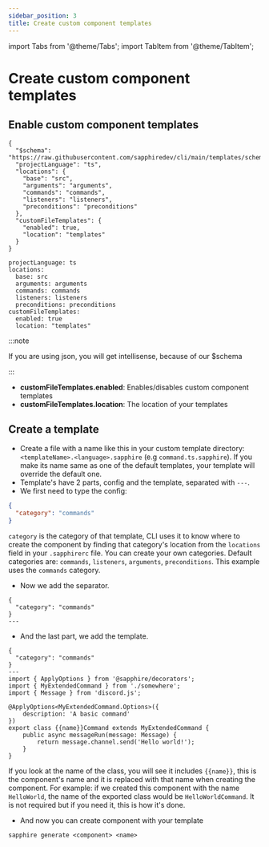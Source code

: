 ```yaml
---
sidebar_position: 3
title: Create custom component templates
---
```


import Tabs from '@theme/Tabs'; import TabItem from '@theme/TabItem';

# Create custom component templates

## Enable custom component templates

<Tabs groupId="language-choice">
<TabItem value="json" label="JSON" default>

```json{11-14}
{
  "$schema": "https://raw.githubusercontent.com/sapphiredev/cli/main/templates/schemas/.sapphirerc.scheme.json",
  "projectLanguage": "ts",
  "locations": {
    "base": "src",
    "arguments": "arguments",
    "commands": "commands",
    "listeners": "listeners",
    "preconditions": "preconditions"
  },
  "customFileTemplates": {
    "enabled": true,
    "location": "templates"
  }
}
```

</TabItem>

<TabItem value="yaml" label="YAML">

```yaml{8-10}
projectLanguage: ts
locations:
  base: src
  arguments: arguments
  commands: commands
  listeners: listeners
  preconditions: preconditions
customFileTemplates:
  enabled: true
  location: "templates"
```

</TabItem>
</Tabs>

:::note

If you are using json, you will get intellisense, because of our $schema

:::

- **customFileTemplates.enabled**: Enables/disables custom component templates
- **customFileTemplates.location**: The location of your templates

## Create a template

- Create a file with a name like this in your custom template directory: `<templateName>.<language>.sapphire` (e.g
  `command.ts.sapphire`). If you make its name same as one of the default templates, your template will override the
  default one.
- Template's have 2 parts, config and the template, separated with `---`.
- We first need to type the config:

```json
{
  "category": "commands"
}
```

`category` is the category of that template, CLI uses it to know where to create the component by finding that
category's location from the `locations` field in your `.sapphirerc` file. You can create your own categories. Default
categories are: `commands`, `listeners`, `arguments`, `preconditions`. This example uses the `commands` category.

- Now we add the separator.

```
{
  "category": "commands"
}
---
```

- And the last part, we add the template.

```
{
  "category": "commands"
}
---
import { ApplyOptions } from '@sapphire/decorators';
import { MyExtendedCommand } from './somewhere';
import { Message } from 'discord.js';

@ApplyOptions<MyExtendedCommand.Options>({
	description: 'A basic command'
})
export class {{name}}Command extends MyExtendedCommand {
	public async messageRun(message: Message) {
		return message.channel.send('Hello world!');
	}
}

```

If you look at the name of the class, you will see it includes `{{name}}`, this is the component's name and it is
replaced with that name when creating the component. For example: if we created this component with the name
`HelloWorld`, the name of the exported class would be `HelloWorldCommand`. It is not required but if you need it, this
is how it's done.

- And now you can create component with your template

```
sapphire generate <component> <name>
```
